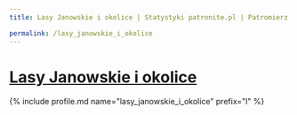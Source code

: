 ```yaml
---
title: Lasy Janowskie i okolice | Statystyki patronite.pl | Patromierz

permalink: /lasy_janowskie_i_okolice
---
```


# [Lasy Janowskie i okolice](https://patronite.pl/lasy_janowskie_i_okolice)

{% include profile.md name="lasy_janowskie_i_okolice" prefix="l" %}
